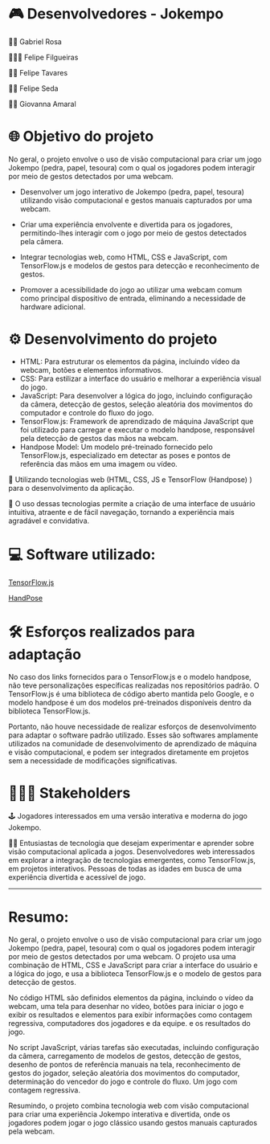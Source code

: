 # 🎮 Desenvolvedores - Jokempo 

👦🏽 Gabriel Rosa

🧔🏻‍♂️ Felipe Filgueiras

👦🏻 Felipe Tavares

👦🏻 Felipe Seda

👩🏻 Giovanna Amaral

# 🌐 Objetivo do projeto

No geral, o projeto envolve o uso de visão computacional para criar um jogo Jokempo (pedra, papel, tesoura) com o qual os jogadores podem interagir por meio de gestos detectados por uma webcam.

- Desenvolver um jogo interativo de Jokempo (pedra, papel, tesoura) utilizando visão computacional e gestos manuais capturados por uma webcam.

- Criar uma experiência envolvente e divertida para os jogadores, permitindo-lhes interagir com o jogo por meio de gestos detectados pela câmera.

- Integrar tecnologias web, como HTML, CSS e JavaScript, com TensorFlow.js e modelos de gestos para detecção e reconhecimento de gestos.

- Promover a acessibilidade do jogo ao utilizar uma webcam comum como principal dispositivo de entrada, eliminando a necessidade de hardware adicional.

# ⚙️ Desenvolvimento do projeto

- HTML: Para estruturar os elementos da página, incluindo vídeo da webcam, botões e elementos informativos.
- CSS: Para estilizar a interface do usuário e melhorar a experiência visual do jogo.
- JavaScript: Para desenvolver a lógica do jogo, incluindo configuração da câmera, detecção de gestos, seleção aleatória dos movimentos do computador e controle do fluxo do jogo.
- TensorFlow.js: Framework de aprendizado de máquina JavaScript que foi utilizado para carregar e executar o modelo handpose, responsável pela detecção de gestos das mãos na webcam.
- Handpose Model: Um modelo pré-treinado fornecido pelo TensorFlow.js, especializado em detectar as poses e pontos de referência das mãos em uma imagem ou vídeo.


🚀 Utilizando tecnologias web (HTML, CSS, JS e TensorFlow (Handpose) ) para o desenvolvimento da aplicação.

🎨 O uso dessas tecnologias permite a criação de uma interface de usuário intuitiva, atraente e de fácil navegação, tornando a experiência mais agradável e convidativa.

# 💻 Software utilizado: 

[TensorFlow.js](https://github.com/tensorflow/tfjs)

[HandPose](https://cdn.jsdelivr.net/npm/@tensorflow-models/handpose)

# 🛠️ Esforços realizados para adaptação

No caso dos links fornecidos para o TensorFlow.js e o modelo handpose, não teve personalizações específicas realizadas nos repositórios padrão. O TensorFlow.js é uma biblioteca de código aberto mantida pelo Google, e o modelo handpose é um dos modelos pré-treinados disponíveis dentro da biblioteca TensorFlow.js.

Portanto, não houve necessidade de realizar esforços de desenvolvimento para adaptar o software padrão utilizado. Esses são softwares amplamente utilizados na comunidade de desenvolvimento de aprendizado de máquina e visão computacional, e podem ser integrados diretamente em projetos sem a necessidade de modificações significativas.

# 👨🏻‍💻 Stakeholders

🕹️ Jogadores interessados em uma versão interativa e moderna do jogo Jokempo.


✍🏻 Entusiastas de tecnologia que desejam experimentar e aprender sobre visão computacional aplicada a jogos.
Desenvolvedores web interessados em explorar a integração de tecnologias emergentes, como TensorFlow.js, em projetos interativos.
Pessoas de todas as idades em busca de uma experiência divertida e acessível de jogo.


---------------------------------------------------------------------------------------------------------------------

# Resumo:

No geral, o projeto envolve o uso de visão computacional para criar um jogo Jokempo (pedra, papel, tesoura) com o qual os jogadores podem interagir por meio de gestos detectados por uma webcam. O projeto usa uma combinação de HTML, CSS e JavaScript para criar a interface do usuário e a lógica do jogo, e usa a biblioteca TensorFlow.js e o modelo de gestos para detecção de gestos.

No código HTML são definidos elementos da página, incluindo o vídeo da webcam, uma tela para desenhar no vídeo, botões para iniciar o jogo e exibir os resultados e elementos para exibir informações como contagem regressiva, computadores dos jogadores e da equipe. e os resultados do jogo.


No script JavaScript, várias tarefas são executadas, incluindo configuração da câmera, carregamento de modelos de gestos, detecção de gestos, desenho de pontos de referência manuais na tela, reconhecimento de gestos do jogador, seleção aleatória dos movimentos do computador, determinação do vencedor do jogo e controle do fluxo. Um jogo com contagem regressiva.

Resumindo, o projeto combina tecnologia web com visão computacional para criar uma experiência Jokempo interativa e divertida, onde os jogadores podem jogar o jogo clássico usando gestos manuais capturados pela webcam.
